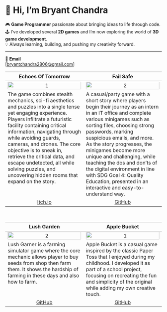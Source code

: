 # 👋 Hi, I’m **Bryant Chandra**

🎮 **Game Programmer** passionate about bringing ideas to life through code.  
🕹️ I’ve developed several **2D games** and I’m now exploring the world of **3D game development**.  
💡 Always learning, building, and pushing my creativity forward.  

---

📩 **Email**  
[bryantchandra2806@gmail.com]

<table width="100%">
  <thead>
    <tr>
      <th width="50%" align="center"><a>Echoes Of Tomorrow</a></th>
      <th width="50%" align="center"><a>Fail Safe</a></th>
    </tr>
  </thead>
  <tbody>
    <tr>
      <td align="center">
        <img src="https://github.com/Koala-Terbang/Koala-Terbang/blob/main/Gif/EOTgif.gif" alt="1" style="width:100%;height:auto;">
      </td>
      <td align="center">
        <img src="https://github.com/Koala-Terbang/Koala-Terbang/blob/main/Gif/FSgif.gif" alt="2" style="width:100%;height:auto;">
      </td>
    </tr>
    <tr>
      <td valign="text-top">The game combines stealth mechanics, sci-fi aesthetics and puzzles into a single tense yet engaging experience. Players infiltrate a futuristic facility containing critical information, navigating through while avoiding guards, cameras, and drones. The core objective is to sneak in, retrieve the critical data, and escape undetected, all while solving puzzles, and uncovering hidden rooms that expand on the story.
      </td>
      <td valign="text-top">A casual/party game with a short story where players begin their journey as an intern in an IT office and complete various minigames such as sorting files, choosing strong passwords, marking suspicious emails, and more. As the story progresses, the minigames become more unique and challenging, while teaching the dos and don’ts of the digital environment in line with SDG Goal 4: Quality Education, presented in an interactive and easy-to-understand way.
      </td>
    </tr>
    <tr>
      <td align="center"><a href="https://rexclavis.itch.io/echoes-of-tomorrow">Itch.io</a></td>
      <td align="center"><a href="https://github.com/Koala-Terbang/Gemastik2025">GitHub</a></td>
    </tr>
  </tbody>
</table>


<br>


<table width="100%">
  <thead>
    <tr>
      <th width="50%" align="center"><a>Lush Garden</a></th>
      <th width="50%" align="center"><a>Apple Bucket</a></th>
    </tr>
  </thead>
  <tbody>
    <tr>
      <td align="center">
        <img src="https://github.com/NGnolep/Lush-Garner/blob/main/Assets/Assets/Lushgarner.gif" alt="2" style="width:100%;height:auto;">
      </td>
      <td align="center">
        <img src="https://github.com/Koala-Terbang/Koala-Terbang/blob/main/Gif/ABgif.gif" alt="1" style="width:100%;height:auto;">
      </td>
    </tr>
    <tr>
      <td valign="text-top">Lush Garner is a farming simulator game where the core mechanic allows player to buy seeds from shop then farm them. It shows the hardship of farming in these days and also how to farm.
      </td>
      <td valign="text-top">Apple Bucket is a casual game inspired by the classic Paper Toss that I enjoyed during my childhood. I developed it as part of a school project, focusing on recreating the fun and simplicity of the original while adding my own creative touch.
      </td>
    </tr>
    <tr>
      <td align="center"><a href="https://github.com/NGnolep/Lush-Garner">GitHub</a></td>
      <td align="center"><a href="https://github.com/Koala-Terbang/AppleBucket">GitHub</a></td>
    </tr>
  </tbody>
</table>